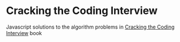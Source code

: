 # Cracking the Coding Interview
Javascript solutions to the algorithm problems in [Cracking the Coding Interview](http://www.amazon.com/Cracking-Coding-Interview-6th-Programming/dp/0984782850/ref=sr_1_1?ie=UTF8&qid=1459318978&sr=8-1&keywords=cracking+the+coding+interview) book
